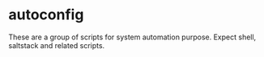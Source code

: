 # autoconfig
These are a group of scripts for system automation purpose. Expect shell, saltstack and related scripts.
